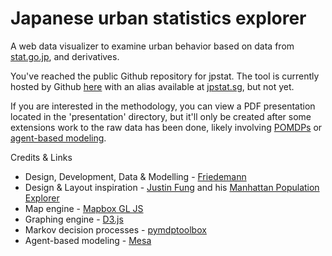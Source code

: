 # Japanese urban statistics explorer

A web data visualizer to examine urban behavior based on data from [stat.go.jp](https://www.stat.go.jp/english/), and derivatives.

You've reached the public Github repository for jpstat.
The tool is currently hosted by Github [here](https://freedaemons.github.io/jpstat/) with an alias available at [jpstat.sg](https://jpstat.sg), but not yet.

If you are interested in the methodology, you can view a PDF presentation located in the 'presentation' directory, but it'll only be created after some extensions work to the raw data has been done, likely involving [POMDPs](https://en.wikipedia.org/wiki/Partially_observable_Markov_decision_process) or [agent-based modeling](https://en.wikipedia.org/wiki/Agent-based_model).

Credits & Links

* Design, Development, Data & Modelling - [Friedemann](https://linkedin.com/in/citrusvanilla)
* Design & Layout inspiration - [Justin Fung](https://linkedin.com/in/citrusvanilla) and his [Manhattan Population Explorer](https://github.com/citrusvanilla/manhattanpopulationexplorer)
* Map engine - [Mapbox GL JS](https://www.mapbox.com/mapbox-gl-js/api/)
* Graphing engine - [D3.js](https://d3js.org/)
* Markov decision processes - [pymdptoolbox](https://github.com/sawcordwell/pymdptoolbox)
* Agent-based modeling - [Mesa](https://github.com/projectmesa/mesa)

